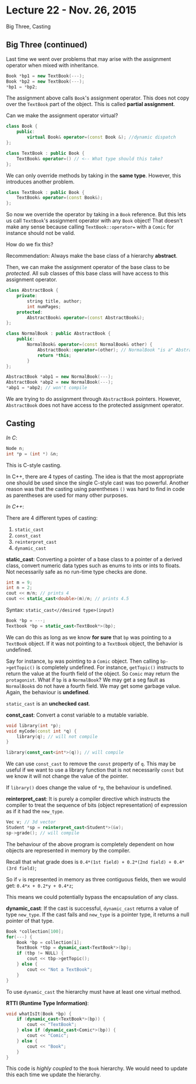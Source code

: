 # Lecture 22 - Nov. 26, 2015

Big Three, Casting

## Big Three (continued)

Last time we went over problems that may arise with the assignment operator when mixed with inheritance.

```cpp
Book *bp1 = new TextBook(---);
Book *bp2 = new TextBook(---);
*bp1 = *bp2;
```

The assignment above calls `Book`'s assignment operator. This does not copy over the `TextBook` part of the object. This is called **partial assignment**.

Can we make the assignment operator virtual?

```cpp
class Book {
    public:
        virtual Book& operator=(const Book &); //dynamic dispatch
};

class TextBook : public Book {
    TextBook& operator=() // <-- What type should this take?
};
```

We can only override methods by taking in the **same type**. However, this introduces another problem. 

```cpp
class TextBook : public Book {
    TextBook& operator=(const Book&);
};
```

So now we override the operator by taking in a `Book` reference. But this lets us call `TextBook`'s assignment operator with any `Book` object! That doesn't make any sense because calling `TextBook::operator=` with a `Comic` for instance should not be valid.

How do we fix this?

Recommendation: Always make the base class of a hierarchy **abstract**.

Then, we can make the assignment operator of the base class to be *protected*. All sub classes of this base class will have access to this assignment operator.

```cpp
class AbstractBook {
    private:
        string title, author;
        int numPages;
    protected:
        AbstractBook& operator=(const AbstractBook&);
};

class NormalBook : public AbstractBook {
    public:
        NormalBook& operator=(const NormalBook& other) {
            AbstractBook::operator=(other); // NormalBook "is a" AbstractBook
            return *this;
        }
};

AbstractBook *abp1 = new NormalBook(---);
AbstractBook *abp2 = new NormalBook(---);
*abp1 = *abp2; // won't compile
```

We are trying to do assignment through `AbstractBook` pointers. However, `AbstractBook` does not have access to the protected assignment operator.

## Casting

*In C*:

```c
Node n;
int *p = (int *) &n;
```

This is C-style casting.

In C++, there are 4 types of casting. The idea is that the most appropriate one should be used since the single C-style cast was too powerful. Another reason was that the casting using parentheses `()` was hard to find in code as parentheses are used for many other purposes.

*In C++*:

There are 4 different types of casting:

1. `static_cast`
2. `const_cast`
3. `reinterpret_cast`
4. `dynamic_cast`

**static_cast**: Converting a pointer of a base class to a pointer of a derived class, convert numeric data types such as enums to ints or ints to floats. Not necessarily safe as no run-time type checks are done. 

```cpp
int m = 9;
int n = 2;
cout << m/n; // prints 4
cout << static_cast<double>(m)/n; // prints 4.5
```

Syntax: `static_cast<//desired type>(input)`

```cpp
Book *bp = ---;
Textbook *bp = static_cast<TextBook*>(bp);
```

We can do this as long as we know **for sure** that `bp` was pointing to a `TextBook` object. If it was not pointing to a `TextBook` object, the behavior is undefined.

Say for instance, `bp` was pointing to a `Comic` object. Then calling `bp->getTopic()` is completely undefined. For instance, `getTopic()` instructs to return the value at the fourth field of the object. So `Comic` may return the `protagonist`. What if `bp` is a `NormalBook`? We may get a seg fault as `NormalBook`s do not have a fourth field. We may get some garbage value. Again, the behaviour is **undefined**.

`static_cast` is an **unchecked cast**.

**const_cast**: Convert a const variable to a mutable variable. 

```cpp
void library(int *p);
void myCode(const int *q) {
    library(q); // will not compile
}

library(const_cast<int*>(q)); // will compile
```

We can use `const_cast` to remove the `const` property of `q`. This may be useful if we want to use a library function that is not necessarily `const` but we know it will not change the value of the pointer.

If `library()` does change the value of `*p`, the behaviour is undefined.

**reinterpret_cast**: It is purely a compiler directive which instructs the compiler to treat the sequence of bits (object representation) of expression as if it had the `new_type`.

```cpp
Vec v; // 3d vector
Student *sp = reinterpret_cast<Student*>(&v);
sp->grade(); // will compile
```

The behaviour of the above program is completely dependent on how objects are represented in memory by the compiler.

Recall that what grade does is `0.4*(1st field) + 0.2*(2nd field) + 0.4*(3rd field)`;

So if `v` is represented in memory as three contiguous fields, then we would get: `0.4*x + 0.2*y + 0.4*z`;

This means we could potentially bypass the encapsulation of any class.

**dynamic_cast**: If the cast is successful, `dynamic_cast` returns a value of type `new_type`. If the cast fails and `new_type` is a pointer type, it returns a null pointer of that type. 

```cpp
Book *collection[100];
for(---) {
    Book *bp = collection[i];
    TextBook *tbp = dynamic_cast<TextBook*>(bp);
    if (tbp != NULL) {
        cout << tbp->getTopic();
    } else {
        cout << "Not a TextBook";
    }
}
```

To use `dynamic_cast` the hierarchy must have at least one virtual method.

**RTTI (Runtime Type Information)**:

```cpp
void whatIsIt(Book *bp) {
    if (dynamic_cast<TextBook*>(bp)) {
        cout << "TextBook";
    } else if (dynamic_cast<Comic*>(bp)) {
        cout << "Comic";
    } else {
        cout << "Book";
    }
}
```

This code is *highly coupled* to the `Book` hierarchy. We would need to update this each time we update the hierarchy.
